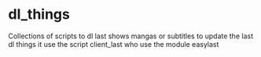 dl_things
========

Collections of scripts to dl last shows mangas or subtitles
to update the last dl things it use the script client_last who use the module easylast
